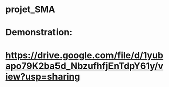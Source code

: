 # projet_SMA

# Demonstration:

# https://drive.google.com/file/d/1yubapo79K2ba5d_NbzufhfjEnTdpY61y/view?usp=sharing #
